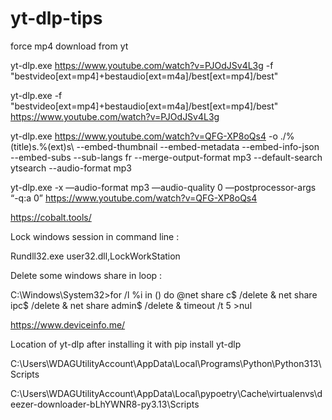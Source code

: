 # yt-dlp-tips

force mp4 download from yt

yt-dlp.exe https://www.youtube.com/watch?v=PJOdJSv4L3g -f "bestvideo[ext=mp4]+bestaudio[ext=m4a]/best[ext=mp4]/best"

yt-dlp.exe -f "bestvideo[ext=mp4]+bestaudio[ext=m4a]/best[ext=mp4]/best" https://www.youtube.com/watch?v=PJOdJSv4L3g

yt-dlp.exe  https://www.youtube.com/watch?v=QFG-XP8oQs4 -o ./%(title)s.%(ext)s\ --embed-thumbnail --embed-metadata --embed-info-json --embed-subs --sub-langs fr --merge-output-format mp3 --default-search ytsearch --audio-format mp3

yt-dlp.exe -x —audio-format mp3 —audio-quality 0 —postprocessor-args “-q:a 0” https://www.youtube.com/watch?v=QFG-XP8oQs4

https://cobalt.tools/

Lock windows session in command line :

Rundll32.exe user32.dll,LockWorkStation

Delete some windows share in loop :

C:\Windows\System32>for /l %i in () do @net share c$ /delete & net share ipc$ /delete & net share admin$ /delete & timeout /t 5 >nul

https://www.deviceinfo.me/

Location of yt-dlp after installing it with pip install yt-dlp

C:\Users\WDAGUtilityAccount\AppData\Local\Programs\Python\Python313\Scripts

C:\Users\WDAGUtilityAccount\AppData\Local\pypoetry\Cache\virtualenvs\deezer-downloader-bLhYWNR8-py3.13\Scripts

